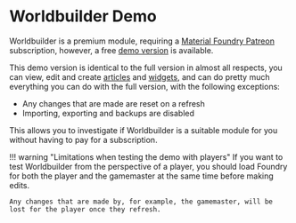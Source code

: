 # Worldbuilder Demo
Worldbuilder is a premium module, requiring a [Material Foundry Patreon](https://www.patreon.com/materialfoundry) subscription, however, a free [demo version](https://foundryvtt.com/packages/worldbuilder-demo) is available.

This demo version is identical to the full version in almost all respects, you can view, edit and create [articles](./articles/articles.md) and [widgets](./widgets/widgets.md), and can do pretty much everything you can do with the full version, with the following exceptions:

* Any changes that are made are reset on a refresh
* Importing, exporting and backups are disabled

This allows you to investigate if Worldbuilder is a suitable module for you without having to pay for a subscription.

!!! warning "Limitations when testing the demo with players"
    If you want to test Worldbuilder from the perspective of a player, you should load Foundry for both the player and the gamemaster at the same time before making edits.

    Any changes that are made by, for example, the gamemaster, will be lost for the player once they refresh.